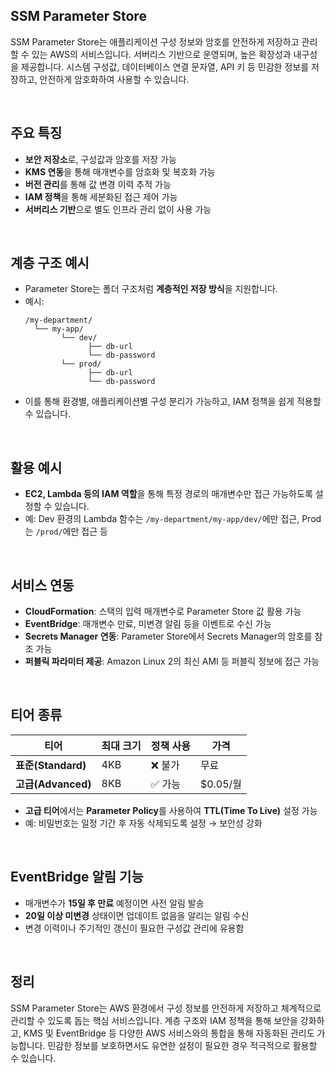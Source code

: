 ## SSM Parameter Store

SSM Parameter Store는 애플리케이션 구성 정보와 암호를 안전하게 저장하고 관리할 수 있는 AWS의 서비스입니다. 서버리스 기반으로 운영되며, 높은 확장성과 내구성을 제공합니다. 시스템 구성값, 데이터베이스 연결 문자열, API 키 등 민감한 정보를 저장하고, 안전하게 암호화하여 사용할 수 있습니다.

<br>

## 주요 특징
- **보안 저장소**로, 구성값과 암호를 저장 가능
- **KMS 연동**을 통해 매개변수를 암호화 및 복호화 가능
- **버전 관리**를 통해 값 변경 이력 추적 가능
- **IAM 정책**을 통해 세분화된 접근 제어 가능
- **서버리스 기반**으로 별도 인프라 관리 없이 사용 가능

<br>

## 계층 구조 예시
- Parameter Store는 폴더 구조처럼 **계층적인 저장 방식**을 지원합니다.
- 예시:
  ```
  /my-department/
    └── my-app/
          └── dev/
                ├── db-url
                └── db-password
          └── prod/
                ├── db-url
                └── db-password
  ```
- 이를 통해 환경별, 애플리케이션별 구성 분리가 가능하고, IAM 정책을 쉽게 적용할 수 있습니다.

<br>

## 활용 예시
- **EC2, Lambda 등의 IAM 역할**을 통해 특정 경로의 매개변수만 접근 가능하도록 설정할 수 있습니다.
- 예: Dev 환경의 Lambda 함수는 `/my-department/my-app/dev/`에만 접근, Prod는 `/prod/`에만 접근 등

<br>

## 서비스 연동
- **CloudFormation**: 스택의 입력 매개변수로 Parameter Store 값 활용 가능
- **EventBridge**: 매개변수 만료, 미변경 알림 등을 이벤트로 수신 가능
- **Secrets Manager 연동**: Parameter Store에서 Secrets Manager의 암호를 참조 가능
- **퍼블릭 파라미터 제공**: Amazon Linux 2의 최신 AMI 등 퍼블릭 정보에 접근 가능

<br>

## 티어 종류
| 티어 | 최대 크기 | 정책 사용 | 가격 |
|------|-----------|-----------|------|
| **표준(Standard)** | 4KB | ❌ 불가 | 무료 |
| **고급(Advanced)** | 8KB | ✅ 가능 | $0.05/월 |

- **고급 티어**에서는 **Parameter Policy**를 사용하여 **TTL(Time To Live)** 설정 가능
- 예: 비밀번호는 일정 기간 후 자동 삭제되도록 설정 → 보안성 강화

<br>

## EventBridge 알림 기능
- 매개변수가 **15일 후 만료** 예정이면 사전 알림 발송
- **20일 이상 미변경** 상태이면 업데이트 없음을 알리는 알림 수신
- 변경 이력이나 주기적인 갱신이 필요한 구성값 관리에 유용함

<br>

## 정리
SSM Parameter Store는 AWS 환경에서 구성 정보를 안전하게 저장하고 체계적으로 관리할 수 있도록 돕는 핵심 서비스입니다. 계층 구조와 IAM 정책을 통해 보안을 강화하고, KMS 및 EventBridge 등 다양한 AWS 서비스와의 통합을 통해 자동화된 관리도 가능합니다. 민감한 정보를 보호하면서도 유연한 설정이 필요한 경우 적극적으로 활용할 수 있습니다.